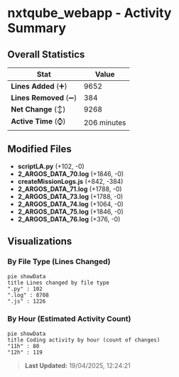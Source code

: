 # nxtqube_webapp - Activity Summary 

## Overall Statistics

| Stat                   | Value                                                             |
| ---------------------- | ----------------------------------------------------------------- |
| **Lines Added** (➕)   | 9652                                          |
| **Lines Removed** (➖) | 384                                        |
| **Net Change** (↕)    | 9268                |
| **Active Time** (⌚)   | 206 minutes |


## Modified Files
- **scriptLA.py** (+102, -0)
- **2_ARGOS_DATA_70.log** (+1846, -0)
- **createMissionLogs.js** (+842, -384)
- **2_ARGOS_DATA_71.log** (+1788, -0)
- **2_ARGOS_DATA_73.log** (+1788, -0)
- **2_ARGOS_DATA_74.log** (+1064, -0)
- **2_ARGOS_DATA_75.log** (+1846, -0)
- **2_ARGOS_DATA_76.log** (+376, -0)

## Visualizations

### By File Type (Lines Changed)

```mermaid
pie showData
title Lines changed by file type
".py" : 102
".log" : 8708
".js" : 1226
```

### By Hour (Estimated Activity Count)

```mermaid
pie showData
title Coding activity by hour (count of changes)
"11h" : 80
"12h" : 119
```


> **Last Updated:** 19/04/2025, 12:24:21